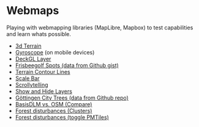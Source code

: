 # Webmaps

Playing with webmapping libraries (MapLibre, Mapbox) to test capabilities and learn whats possible.  

- [3d Terrain](https://wiesehahn.github.io/webmaps/adv-smart_3d)
- [Gyroscope](https://wiesehahn.github.io/webmaps/maplibre_gyroscope.html) (on mobile devices)
- [DeckGL Layer](https://wiesehahn.github.io/webmaps/deckgl_maplibre.html)
- [Frisbeegolf Spots (data from Github gist)](https://wiesehahn.github.io/webmaps/frisbeegolf.html)
- [Terrain Contour Lines](https://wiesehahn.github.io/webmaps/maplibre_contour.html)
- [Scale Bar](https://wiesehahn.github.io/webmaps/maplibre_scale-control.html)
- [Scrollytelling](https://wiesehahn.github.io/webmaps/maplibre_scroll-fly-to.html)
- [Show and Hide Layers](https://wiesehahn.github.io/webmaps/maplibre_show-and-hide-layers.html)
- [Göttingen City Trees (data from Github repo)](https://wiesehahn.github.io/webmaps/strassenbaumkataster_goe.html)
- [BasisDLM vs. OSM (Compare)](https://wiesehahn.github.io/webmaps/comparison/basis-dlm_osm.html)
- [Forest disturbances (Clusters)](https://wiesehahn.github.io/webmaps/disturbances_cluster.html)
- [Forest disturbances (toggle PMTiles)](https://wiesehahn.github.io/webmaps/maplibre_pmtiles.html)
